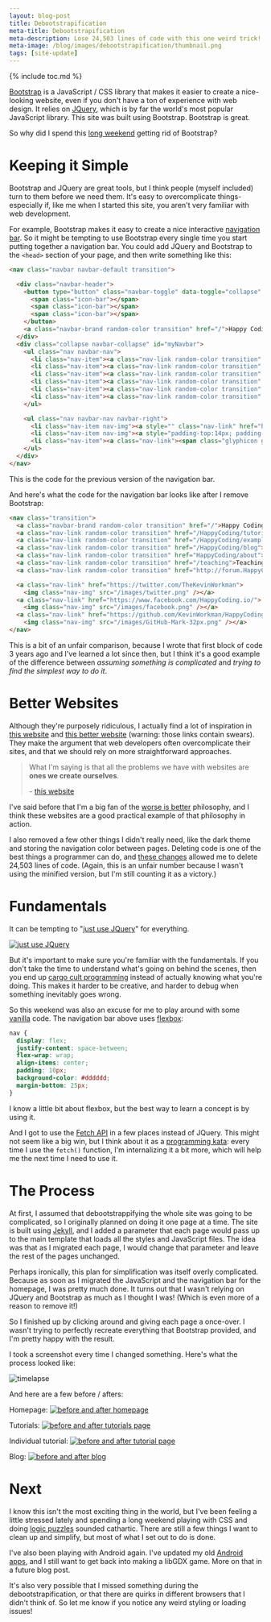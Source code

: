 ```yaml
---
layout: blog-post
title: Debootstrapification
meta-title: Debootstrapification
meta-description: Lose 24,503 lines of code with this one weird trick!
meta-image: /blog/images/debootstrapification/thumbnail.png
tags: [site-update]
---
```


{% include toc.md %}

[Bootstrap](/tutorials/javascript/bootstrap) is a JavaScript / CSS library that makes it easier to create a nice-looking website, even if you don't have a ton of experience with web design. It relies on [JQuery](/tutorials/javascript/jquery), which is by far the world's most popular JavaScript library. This site was built using Bootstrap. Bootstrap is great.

So why did I spend this [long weekend](https://happycoding.io/examples/p5js/fireworks) getting rid of Bootstrap?

# Keeping it Simple

Bootstrap and JQuery are great tools, but I think people (myself included) turn to them before we need them. It's easy to overcomplicate things- especially if, like me when I started this site, you aren't very familiar with web development.

For example, Bootstrap makes it easy to create a nice interactive [navigation bar](https://getbootstrap.com/docs/4.1/components/navbar/). So it might be tempting to use Bootstrap every single time you start putting together a navigation bar. You could add JQuery and Bootstrap to the `<head>` section of your page, and then write something like this:

```html
<nav class="navbar navbar-default transition">

  <div class="navbar-header">
    <button type="button" class="navbar-toggle" data-toggle="collapse" data-target="#myNavbar">
      <span class="icon-bar"></span>
      <span class="icon-bar"></span>
      <span class="icon-bar"></span>
    </button>
    <a class="navbar-brand random-color transition" href="/">Happy Coding</a>
  </div>
  <div class="collapse navbar-collapse" id="myNavbar">
    <ul class="nav navbar-nav">
      <li class="nav-item"><a class="nav-link random-color transition" href="/HappyCoding/tutorials">Tutorials</a></li>
      <li class="nav-item"><a class="nav-link random-color transition" href="/HappyCoding/examples">Examples</a></li>
      <li class="nav-item"><a class="nav-link random-color transition" href="/HappyCoding/blog">Blog</a></li>
      <li class="nav-item"><a class="nav-link random-color transition" href="HappyCoding/about">About</a></li>
      <li class="nav-item"><a class="nav-link random-color transition" href="/teaching">Teaching</a></li>
      <li class="nav-item"><a class="nav-link random-color transition" href="http://forum.HappyCoding.io">Forum</a></li>
    </ul>

    <ul class="nav navbar-nav navbar-right">
      <li class="nav-item nav-img"><a style="" class="nav-link" href="https://twitter.com/TheKevinWorkman"><img id="twitter-img" src="/HappyCoding/images/twitter-black.png" /></a></li>
      <li class="nav-item nav-img"><a style="padding-top:14px; padding-bottom:14px;" class="nav-link" href="https://github.com/KevinWorkman/HappyCoding"><img id="github-img" src="/HappyCoding/images/GitHub-Mark-32px.png" /></a></li>
      <li class="nav-item"><a class="nav-link"><span class="glyphicon glyphicon-adjust" aria-label="Toggle Theme" onclick="toggleTheme()"></span></a></li>
    </ul>
  </div>
</nav>
```

This is the code for the previous version of the navigation bar.

And here's what the code for the navigation bar looks like after I remove Bootstrap:

```html
<nav class="transition">
  <a class="navbar-brand random-color transition" href="/">Happy Coding</a>
  <a class="nav-link random-color transition" href="/HappyCoding/tutorials">Tutorials</a>
  <a class="nav-link random-color transition" href="/HappyCoding/examples">Examples</a>
  <a class="nav-link random-color transition" href="/HappyCoding/blog">Blog</a>
  <a class="nav-link random-color transition" href="HappyCoding/about">About</a>
  <a class="nav-link random-color transition" href="/teaching">Teaching</a>
  <a class="nav-link random-color transition" href="http://forum.HappyCoding.io">Forum</a>

  <a class="nav-link" href="https://twitter.com/TheKevinWorkman">
    <img class="nav-img" src="/images/twitter.png" /></a>
  <a class="nav-link" href="https://www.facebook.com/HappyCoding.io/">
    <img class="nav-img" src="/images/facebook.png" /></a>
  <a class="nav-link" href="https://github.com/KevinWorkman/HappyCoding">
    <img class="nav-img" src="/images/GitHub-Mark-32px.png" /></a>
</nav>
```

This is a bit of an unfair comparison, because I wrote that first block of code 3 years ago and I've learned a lot since then, but I think it's a good example of the difference between *assuming something is complicated* and *trying to find the simplest way to do it*.

# Better Websites

Although they're purposely ridiculous, I actually find a lot of inspiration in [this website](http://motherfuckingwebsite.com/) and [this better website](http://bettermotherfuckingwebsite.com/) (warning: those links contain swears). They make the argument that web developers often overcomplicate their sites, and that we should rely on more straightforward approaches.

> What I'm saying is that all the problems we have with websites are **ones we create ourselves**.
>
> \- [this website](http://motherfuckingwebsite.com/)

I've said before that I'm a big fan of the [worse is better](https://blog.codinghorror.com/worse-is-better/) philosophy, and I think these websites are a good practical example of that philosophy in action.

I also removed a few other things I didn't really need, like the dark theme and storing the navigation color between pages. Deleting code is one of the best things a programmer can do, and [these changes](https://github.com/KevinWorkman/HappyCoding/commit/c67d45dc195844167119d85ed138df6105af3bfe?diff=unified) allowed me to delete 24,503 lines of code. (Again, this is an unfair number because I wasn't using the minified version, but I'm still counting it as a victory.)

# Fundamentals

It can be tempting to "[just use JQuery](https://meta.stackexchange.com/a/19492/294611)" for everything.

[![just use JQuery](https://i.stack.imgur.com/sGhaO.gif)](https://meta.stackexchange.com/a/19492/294611)

But it's important to make sure you're familiar with the fundamentals. If you don't take the time to understand what's going on behind the scenes, then you end up [cargo cult programming](https://en.wikipedia.org/wiki/Cargo_cult_programming) instead of actually knowing what you're doing. This makes it harder to be creative, and harder to debug when something inevitably goes wrong.

So this weekend was also an excuse for me to play around with some [vanilla](https://en.wikipedia.org/wiki/Vanilla_software) code. The navigation bar above uses [flexbox](https://www.w3schools.com/css/css3_flexbox.asp):

```css
nav {
  display: flex;
  justify-content: space-between;
  flex-wrap: wrap;
  align-items: center;
  padding: 10px;
  background-color: #dddddd;
  margin-bottom: 25px;
}
```

I know a little bit about flexbox, but the best way to learn a concept is by using it.

And I got to use the [Fetch API](https://developer.mozilla.org/en-US/docs/Web/API/Fetch_API/Using_Fetch) in a few places instead of JQuery. This might not seem like a big win, but I think about it as a [programming kata](https://en.wikipedia.org/wiki/Kata_(programming)): every time I use the `fetch()` function, I'm internalizing it a bit more, which will help me the next time I need to use it.

# The Process

At first, I assumed that debootstrappifying the whole site was going to be complicated, so I originally planned on doing it one page at a time. The site is built using [Jekyll](https://jekyllrb.com/), and I added a parameter that each page would pass up to the main template that loads all the styles and JavaScript files. The idea was that as I migrated each page, I would change that parameter and leave the rest of the pages unchanged.

Perhaps ironically, this plan for simplification was itself overly complicated. Because as soon as I migrated the JavaScript and the navigation bar for the homepage, I was pretty much done. It turns out that I wasn't relying on JQuery and Bootstrap as much as I thought I was! (Which is even more of a reason to remove it!)

So I finished up by clicking around and giving each page a once-over. I wasn't trying to perfectly recreate everything that Bootstrap provided, and I'm pretty happy with the result.

I took a screenshot every time I changed something. Here's what the process looked like:

![timelapse](/blog/images/debootstrapification/timelapse.gif)

And here are a few before / afters:

Homepage:
[![before and after homepage](/blog/images/debootstrapification/before-after-1.png)](/blog/images/debootstrapification/before-after-1.png)

Tutorials:
[![before and after tutorials page](/blog/images/debootstrapification/before-after-2.png)](/blog/images/debootstrapification/before-after-2.png)

Individual tutorial:
[![before and after tutorial page](/blog/images/debootstrapification/before-after-3.png)](/blog/images/debootstrapification/before-after-3.png)

Blog:
[![before and after blog](/blog/images/debootstrapification/before-after-4.png)](/blog/images/debootstrapification/before-after-4.png)

# Next

I know this isn't the most exciting thing in the world, but I've been feeling a little stressed lately and spending a long weekend playing with CSS and doing [logic puzzles](http://www.lusciousbooks.co.uk/50-logic-puzzles.html#.XSLZ0IhKiUk) sounded cathartic. There are still a few things I want to clean up and simplify, but most of what I set out to do is done.

I've also been playing with Android again. I've updated my old [Android apps](https://play.google.com/store/apps/developer?id=Happy+Coding), and I still want to get back into making a libGDX game. More on that in a future blog post.

It's also very possible that I missed something during the debootstrapification, or that there are quirks in different browsers that I didn't think of. So let me know if you notice any weird styling or loading issues!